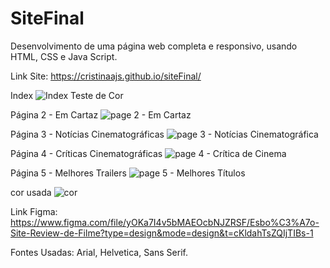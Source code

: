 # SiteFinal
Desenvolvimento de uma página web completa e responsivo, usando HTML, CSS e Java Script.

Link Site: https://cristinaajs.github.io/siteFinal/

Index
![Index Teste de Cor](https://github.com/cristinaajs/siteFinal/assets/101849397/a4fb1962-aae4-4886-91c7-9da4988049b4)

Página 2 - Em Cartaz
![page 2 - Em Cartaz](https://github.com/cristinaajs/siteFinal/assets/101849397/27da23ec-f533-4e90-8337-5ac67b1e9ef9)

Página 3 - Notícias Cinematográficas
![page 3 - Notícias Cinematográfica](https://github.com/cristinaajs/siteFinal/assets/101849397/6118e64d-6d86-485d-8a1e-8c43e5b1cf68)

Página 4 - Críticas Cinematográficas
![page 4 - Crítica de Cinema](https://github.com/cristinaajs/siteFinal/assets/101849397/235e83f4-4067-4ca6-93f3-852ca61cd856)

Página 5 - Melhores Trailers
![page 5 - Melhores Títulos](https://github.com/cristinaajs/siteFinal/assets/101849397/7c74c039-fb42-47ea-a0e5-3456588cf874)

cor usada
![cor](https://github.com/cristinaajs/siteFinal/assets/101849397/65885f04-8d75-40a4-8aee-20378828a575)

Link Figma: https://www.figma.com/file/yOKa7I4v5bMAEOcbNJZRSF/Esbo%C3%A7o-Site-Review-de-Filme?type=design&mode=design&t=cKldahTsZQIjTIBs-1 

Fontes Usadas: Arial, Helvetica, Sans Serif.
